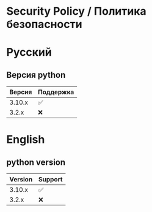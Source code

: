 # Security Policy / Политика безопасности

# Русский

## Версия python

| Версия | Поддержка          |
| ------- | ------------------ |
| 3.10.x   | :white_check_mark: |
| 3.2.x   | :x:                |

# English

## python version

| Version | Support          |
| ------- | ------------------ |
| 3.10.x   | :white_check_mark: |
| 3.2.x   | :x:                |
